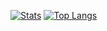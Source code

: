 [![Stats](https://github-readme-stats.vercel.app/api?username=mishantrop&show_icons=true&hide_border=true&border_radius=0&theme=dracula&hide_rank=true)](https://github.com/mishantrop)
[![Top Langs](https://github-readme-stats.vercel.app/api/top-langs/?username=mishantrop&hide_border=true&border_radius=0&layout=compact&theme=dracula)](https://github.com/mishantrop)
